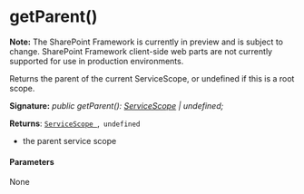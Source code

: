 # getParent()
**Note:** The SharePoint Framework is currently in preview and is subject to change. SharePoint Framework client-side web parts are not currently supported for use in production environments.



Returns the parent of the current ServiceScope, or undefined if this is a root scope.

**Signature:** _public getParent(): [ServiceScope](../../sp-core-library.api/class/servicescope.md) | undefined;_

**Returns**: [`ServiceScope `](../../sp-core-library.api/class/servicescope.md),` undefined`



- the parent service scope

#### Parameters
None


